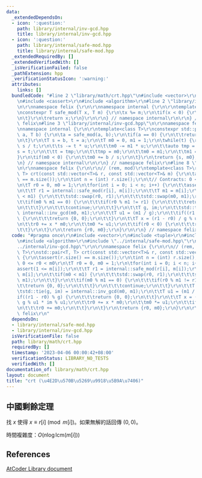 ```yaml
---
data:
  _extendedDependsOn:
  - icon: ':question:'
    path: library/internal/inv-gcd.hpp
    title: library/internal/inv-gcd.hpp
  - icon: ':question:'
    path: library/internal/safe-mod.hpp
    title: library/internal/safe-mod.hpp
  _extendedRequiredBy: []
  _extendedVerifiedWith: []
  _isVerificationFailed: false
  _pathExtension: hpp
  _verificationStatusIcon: ':warning:'
  attributes:
    links: []
  bundledCode: "#line 2 \"library/math/crt.hpp\"\n#include <vector>\r\n#include <tuple>\r\
    \n#include <cassert>\r\n#include <algorithm>\r\n#line 2 \"library/internal/safe-mod.hpp\"\
    \n\r\nnamespace felix {\r\n\r\nnamespace internal {\r\n\r\ntemplate<class T>\r\
    \nconstexpr T safe_mod(T x, T m) {\r\n\tx %= m;\r\n\tif(x < 0) {\r\n\t\tx += m;\r\
    \n\t}\r\n\treturn x;\r\n}\r\n\r\n} // namespace internal\r\n\r\n} // namespace\
    \ felix\n#line 3 \"library/internal/inv-gcd.hpp\"\n\r\nnamespace felix {\r\n\r\
    \nnamespace internal {\r\n\r\ntemplate<class T>\r\nconstexpr std::pair<T, T> inv_gcd(T\
    \ a, T b) {\r\n\ta = safe_mod(a, b);\r\n\tif(a == 0) {\r\n\t\treturn {b, 0};\r\
    \n\t}\r\n\tT s = b, t = a;\r\n\tT m0 = 0, m1 = 1;\r\n\twhile(t) {\r\n\t\tT u =\
    \ s / t;\r\n\t\ts -= t * u;\r\n\t\tm0 -= m1 * u;\r\n\t\tauto tmp = s;\r\n\t\t\
    s = t;\r\n\t\tt = tmp;\r\n\t\ttmp = m0;\r\n\t\tm0 = m1;\r\n\t\tm1 = tmp;\r\n\t\
    }\r\n\tif(m0 < 0) {\r\n\t\tm0 += b / s;\r\n\t}\r\n\treturn {s, m0};\r\n}\r\n\r\
    \n} // namespace internal\r\n\r\n} // namespace felix\r\n#line 8 \"library/math/crt.hpp\"\
    \n\r\nnamespace felix {\r\n\r\n// (rem, mod)\r\ntemplate<class T>\r\nstd::pair<T,\
    \ T> crt(const std::vector<T>& r, const std::vector<T>& m) {\r\n\tassert(r.size()\
    \ == m.size());\r\n\tint n = (int) r.size();\r\n\t// Contracts: 0 <= r0 < m0\r\
    \n\tT r0 = 0, m0 = 1;\r\n\tfor(int i = 0; i < n; i++) {\r\n\t\tassert(1 <= m[i]);\r\
    \n\t\tT r1 = internal::safe_mod(r[i], m[i]);\r\n\t\tT m1 = m[i];\r\n\t\tif(m0\
    \ < m1) {\r\n\t\t\tstd::swap(r0, r1);\r\n\t\t\tstd::swap(m0, m1);\r\n\t\t}\r\n\
    \t\tif(m0 % m1 == 0) {\r\n\t\t\tif(r0 % m1 != r1) {\r\n\t\t\t\treturn {0, 0};\r\
    \n\t\t\t}\r\n\t\t\tcontinue;\r\n\t\t}\r\n\t\tT g, im;\r\n\t\tstd::tie(g, im) =\
    \ internal::inv_gcd(m0, m1);\r\n\t\tT u1 = (m1 / g);\r\n\t\tif((r1 - r0) % g)\
    \ {\r\n\t\t\treturn {0, 0};\r\n\t\t}\r\n\t\tT x = (r1 - r0) / g % u1 * im % u1;\r\
    \n\t\tr0 += x * m0;\r\n\t\tm0 *= u1;\r\n\t\tif(r0 < 0) {\r\n\t\t\tr0 += m0;\r\n\
    \t\t}\r\n\t}\r\n\treturn {r0, m0};\r\n}\r\n\r\n} // namespace felix\r\n"
  code: "#pragma once\r\n#include <vector>\r\n#include <tuple>\r\n#include <cassert>\r\
    \n#include <algorithm>\r\n#include \"../internal/safe-mod.hpp\"\r\n#include \"\
    ../internal/inv-gcd.hpp\"\r\n\r\nnamespace felix {\r\n\r\n// (rem, mod)\r\ntemplate<class\
    \ T>\r\nstd::pair<T, T> crt(const std::vector<T>& r, const std::vector<T>& m)\
    \ {\r\n\tassert(r.size() == m.size());\r\n\tint n = (int) r.size();\r\n\t// Contracts:\
    \ 0 <= r0 < m0\r\n\tT r0 = 0, m0 = 1;\r\n\tfor(int i = 0; i < n; i++) {\r\n\t\t\
    assert(1 <= m[i]);\r\n\t\tT r1 = internal::safe_mod(r[i], m[i]);\r\n\t\tT m1 =\
    \ m[i];\r\n\t\tif(m0 < m1) {\r\n\t\t\tstd::swap(r0, r1);\r\n\t\t\tstd::swap(m0,\
    \ m1);\r\n\t\t}\r\n\t\tif(m0 % m1 == 0) {\r\n\t\t\tif(r0 % m1 != r1) {\r\n\t\t\
    \t\treturn {0, 0};\r\n\t\t\t}\r\n\t\t\tcontinue;\r\n\t\t}\r\n\t\tT g, im;\r\n\t\
    \tstd::tie(g, im) = internal::inv_gcd(m0, m1);\r\n\t\tT u1 = (m1 / g);\r\n\t\t\
    if((r1 - r0) % g) {\r\n\t\t\treturn {0, 0};\r\n\t\t}\r\n\t\tT x = (r1 - r0) /\
    \ g % u1 * im % u1;\r\n\t\tr0 += x * m0;\r\n\t\tm0 *= u1;\r\n\t\tif(r0 < 0) {\r\
    \n\t\t\tr0 += m0;\r\n\t\t}\r\n\t}\r\n\treturn {r0, m0};\r\n}\r\n\r\n} // namespace\
    \ felix\r\n"
  dependsOn:
  - library/internal/safe-mod.hpp
  - library/internal/inv-gcd.hpp
  isVerificationFile: false
  path: library/math/crt.hpp
  requiredBy: []
  timestamp: '2023-04-06 00:00:42+08:00'
  verificationStatus: LIBRARY_NO_TESTS
  verifiedWith: []
documentation_of: library/math/crt.hpp
layout: document
title: "crt (\u4E2D\u570B\u5269\u9918\u5B9A\u7406)"
---
```


## 中國剩餘定理

找 $x$ 使得 $x \equiv r[i] \pmod{m[i]}$。如果無解的話回傳 $(0, 0)$。

時間複雜度：$O(n \log{\mathrm{lcm}(m[i])})$

## References
[AtCoder Library document](https://atcoder.github.io/ac-library/production/document_en/math.html)
